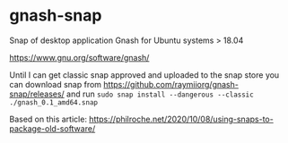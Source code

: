 # gnash-snap
Snap of desktop application Gnash for Ubuntu systems > 18.04

https://www.gnu.org/software/gnash/

Until I can get classic snap approved and uploaded to the snap store you can download snap from https://github.com/raymiiorg/gnash-snap/releases/ and run `sudo snap install --dangerous --classic ./gnash_0.1_amd64.snap`

Based on this article: https://philroche.net/2020/10/08/using-snaps-to-package-old-software/
